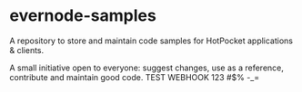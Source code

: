 # evernode-samples

A repository to store and maintain code samples for HotPocket applications & clients.

A small initiative open to everyone: suggest changes, use as a reference, contribute and maintain good code.
TEST WEBHOOK 123 #$% -_=
